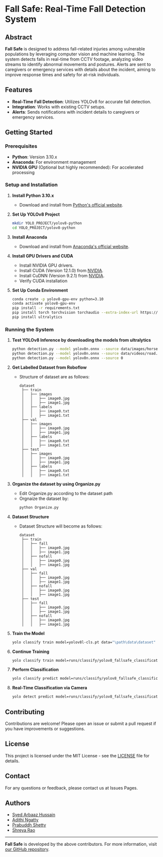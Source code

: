 # Fall Safe: Real-Time Fall Detection System

## Abstract

**Fall Safe** is designed to address fall-related injuries among vulnerable populations by leveraging computer vision and machine learning. The system detects falls in real-time from CCTV footage, analyzing video streams to identify abnormal movements and postures. Alerts are sent to caregivers or emergency services with details about the incident, aiming to improve response times and safety for at-risk individuals.

## Features

- **Real-Time Fall Detection**: Utilizes YOLOv8 for accurate fall detection.
- **Integration**: Works with existing CCTV setups.
- **Alerts**: Sends notifications with incident details to caregivers or emergency services.

## Getting Started

### Prerequisites

- **Python**: Version 3.10.x
- **Anaconda**: For environment management
- **NVIDIA GPU** (Optional but highly recommended): For accelerated processing

### Setup and Installation

1. **Install Python 3.10.x**
   - Download and install from [Python's official website](https://www.python.org/).

2. **Set Up YOLOv8 Project**
   ```bash
   mkdir YOLO_PROJECT/yolov8-python
   cd YOLO_PROJECT/yolov8-python

3. **Install Anaconda**
   - Download and install from [Anaconda's official website](https://www.anaconda.com/).

4. **Install GPU Drivers and CUDA**
   - Install NVIDIA GPU drivers.
   - Install CUDA (Version 12.1.0) from [NVIDIA](https://developer.nvidia.com/cuda-toolkit).
   - Install CuDNN (Version 9.2.1) from [NVIDIA](https://developer.nvidia.com/cudnn).
   - Verify CUDA installation

5. **Set Up Conda Environment**
   ```bash
   conda create -p yolov8-gpu-env python=3.10
   conda activate yolov8-gpu-env
   pip install -r requirements.txt
   pip install torch torchvision torchaudio --extra-index-url https://download.pytorch.org/whl/cu117 --timeout=1000
   pip install ultralytics
   ```

### Running the System

1. **Test YOLOv8 Inference by downloading the models from ultralytics**
   ```bash
   python detection.py --model yolov8n.onnx --source data/images/horses.jpg
   python detection.py --model yolov8n.onnx --source data/videos/road.mp4
   python detection.py --model yolov8n.onnx --source 0
   ```

2. **Get Labelled Dataset from Roboflow**
   - Structure of dataset are as follows:
     ```
     dataset
      ├── train
      │   ├── images
      │   │   ├── image0.jpg
      │   │   ├── image1.jpg
      │   ├── labels
      │   │   ├── image0.txt
      │   │   ├── image1.txt
      ├── val
      │   ├── images
      │   │   ├── image0.jpg
      │   │   ├── image1.jpg
      │   ├── labels
      │   │   ├── image0.txt
      │   │   ├── image1.txt
      ├── test
      │   ├── images
      │   │   ├── image0.jpg
      │   │   ├── image1.jpg
      │   ├── labels
      │   │   ├── image0.txt
      │   │   ├── image1.txt

     ```

3. **Organize the dataset by using Organize.py**
   - Edit Organize.py according to the dataset path
   - Orgnaize the dataset by:
     ```bash
     python Organize.py
     ```

5. **Dataset Structure**
   - Dataset Structure will become as follows:
     ```
     dataset
      ├── train
      │   ├── fall
      │   │   ├── image0.jpg
      │   │   ├── image1.jpg
      │   ├── nofall
      │   │   ├── image0.jpg
      │   │   ├── image1.jpg
      ├── val
      │   ├── fall
      │   │   ├── image0.jpg
      │   │   ├── image1.jpg
      │   ├── nofall
      │   │   ├── image0.jpg
      │   │   ├── image1.jpg
      ├── test
      │   ├── fall
      │   │   ├── image0.jpg
      │   │   ├── image1.jpg
      │   ├── nofall
      │   │   ├── image0.jpg
      │   │   ├── image1.jpg

     ```

3. **Train the Model**
   ```bash
   yolo classify train model=yolov8l-cls.pt data="\path\data\dataset" imgsz=224 device=0 workers=2 batch=16 epochs=100 patience=50 name=yolov8_fallsafe_classification
   ```

4. **Continue Training**
   ```bash
   yolo classify train model=runs/classify/yolov8_fallsafe_classification/weights/last.pt resume=True
   ```

5. **Perform Classification**
   ```bash
   yolo classify predict model=runs/classify/yolov8_fallsafe_classification/weights/best.pt source="inference/classify/image.jpg" save=True
   ```

6. **Real-Time Classification via Camera**
   ```bash
   yolo detect predict model=runs/classify/yolov8_fallsafe_classification/weights/best.pt source="0" save=True conf=0.5 show=True save_txt=True line_thickness=1
   ```

## Contributing

Contributions are welcome! Please open an issue or submit a pull request if you have improvements or suggestions.

## License

This project is licensed under the MIT License - see the [LICENSE](LICENSE) file for details.

## Contact

For any questions or feedback, please contact us at Issues Pages.

## Authors

- [Syed Arbaaz Hussain](https://github.com/SyedArbaazHussain)
- [Adithi Ngatty](https://github.com/AdithiNgatty)
- [Prabuddh Shetty](https://github.com/Prabuddhshetty901)
- [Shreya Rao](https://github.com/shreyarao515)
---
**Fall Safe** is developed by the above contributors. For more information, visit [our GitHub repository](https://github.com/SyedArbaazHussain/MAJOR_PROJECT).
